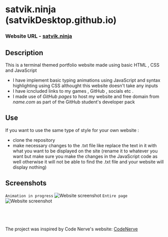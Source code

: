 # satvik.ninja (satvikDesktop.github.io)
### Website URL - [satvik.ninja](https://satvik.ninja)
## Description
This is a terminal themed portfolio website made using basic HTML , CSS and JavaScript
- I have implement basic typing animations using JavaScript and syntax highlighting using CSS althought this website doesn't take any inputs
- I have icncluded links to my games , GitHub , socials etc .
- I made use of *GitHub pages* to host my website and free domain from *name.com* as part of the GitHub student's developer pack 
## Use
If you want to use the same type of style for your own website :
- clone the repository
- make necessary changes to the .txt file like replace the text in it with what you want to be displayed on the site (rename it to whatever you want but make sure you make the changes in the JavaScript code as well otherwise it will not be able to find the .txt file and your website will display nothing)
## Screenshots
`Animation in progress`
![Website screenshot](https://www.linkpicture.com/q/Screenshot-278_1.png)
`Entire page `
![Website screenshot](https://www.linkpicture.com/q/Screenshot-277.png)
## ‏‏‎ ‎
The project was inspired by Code Nerve's website: [CodeNerve](https://codenerve.github.io/)